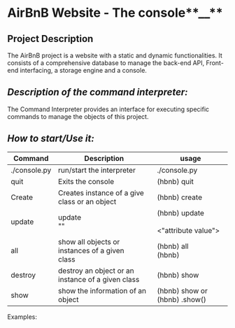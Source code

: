 # AirBnB Website - The console**__**
## **Project Description**
The AirBnB project is a website with a static and dynamic functionalities. It consists of a comprehensive database to 
manage the back-end API, Front-end interfacing, a storage engine and a console.


## _**Description of the command interpreter:**_
The Command Interpreter provides an interface for executing specific commands to manage the objects 
of this project. 

## **_How to start/Use it:_**

 | Command      | Description                                                       | usage                                                                    |
|--------------|-------------------------------------------------------------------|--------------------------------------------------------------------------|
| ./console.py | run/start the interpreter                                         | ./console.py                                                             |
| quit         | Exits the console                                                 | (hbnb) quit                                                              |
| Create       | Creates instance of a give class or an object                     | (hbnb) create <class>                                                    |
| update       | update<class name> <id> <attribute name><br/> "<attribute value>" | (hbnb) update <class> <id><br/> <attribute name><br/><"attribute value"> |
| all          | show all objects or instances of a given<br/>class                | (hbnb) all <br/>(hbnb) <class>                                           |
| destroy      | destroy an object or an instance of a given class                 | (hbnb) show <class> <id>                                                 |
 | show         | show the information of an object                                 | (hbnb) show <class> <id> or (hbnb) <class>.show(<id>)                    |

Examples:

